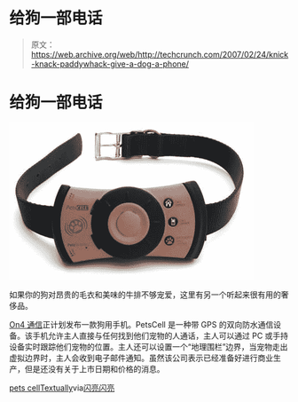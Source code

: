 # 给狗一部电话

> 原文：<https://web.archive.org/web/http://techcrunch.com/2007/02/24/knick-knack-paddywhack-give-a-dog-a-phone/>

# 给狗一部电话

![](img/639426f885ac53e2216cecbbe810e3f7.png)

如果你的狗对昂贵的毛衣和美味的牛排不够宠爱，这里有另一个听起来很有用的奢侈品。

[On4 通信](https://web.archive.org/web/20130628161840/http://www.on4communications.com/)正计划发布一款狗用手机。PetsCell 是一种带 GPS 的双向防水通信设备。该手机允许主人直接与任何找到他们宠物的人通话，主人可以通过 PC 或手持设备实时跟踪他们宠物的位置。主人还可以设置一个“地理围栏”边界，当宠物走出虚拟边界时，主人会收到电子邮件通知。虽然该公司表示已经准备好进行商业生产，但是还没有关于上市日期和价格的消息。

[pets cell](https://web.archive.org/web/20130628161840/http://www.cellular-news.com/story/22080.php)[Textually](https://web.archive.org/web/20130628161840/http://www.textually.org/textually/archives/2007/02/015029.htm)via[闪亮闪亮](https://web.archive.org/web/20130628161840/http://www.shinyshiny.tv/2007/02/doggie_mobile.html)